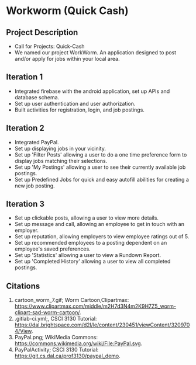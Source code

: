 # Workworm (Quick Cash)


## Project Description
- Call for Projects: Quick-Cash
- We named our project WorkWorm. An application designed to post and/or apply for jobs within your local area.


## Iteration 1
- Integrated firebase with the android application, set up APIs and database schema.
- Set up user authentication and user authorization.
- Built activities for registration, login, and job postings.


## Iteration 2
- Integrated PayPal.
- Set up displaying jobs in your vicinity.
- Set up 'Filter Posts' allowing a user to do a one time preference form to display jobs matching their selections.
- Set up 'My Postings' allowing a user to see their currently available job postings.
- Set up Predefined Jobs for quick and easy autofill abilities for creating a new job posting.


## Iteration 3
- Set up clickable posts, allowing a user to view more details.
- Set up message and call, allowing an employee to get in touch with an employer.
- Set up reputation, allowing employers to view employee ratings out of 5.
- Set up recommended employees to a posting dependent on an employee's saved preferences.
- Set up 'Statistics' allowing a user to view a Rundown Report.
- Set up 'Completed History' allowing a user to view all completed postings.

## Citations
1. cartoon_worm_7.gif; Worm Cartoon,Clipartmax: https://www.clipartmax.com/middle/m2H7d3N4m2K9H7Z5_worm-clipart-sad-worm-cartoon/.
2. .gitlab-ci.yml;, CSCI 3130 Tutorial: https://dal.brightspace.com/d2l/le/content/230451/viewContent/3209704/View.
3. PayPal.png; WikiMedia Commons: https://commons.wikimedia.org/wiki/File:PayPal.svg.
4. PayPalActivity; CSCI 3130 Tutorial: https://git.cs.dal.ca/prof3130/paypal_demo.